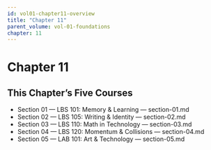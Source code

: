 ```yaml
---
id: vol01-chapter11-overview
title: "Chapter 11"
parent_volume: vol-01-foundations
chapter: 11
---
```


# Chapter 11

## This Chapter’s Five Courses
- Section 01 — LBS 101: Memory & Learning — section-01.md
- Section 02 — LBS 105: Writing & Identity — section-02.md
- Section 03 — LBS 110: Math in Technology — section-03.md
- Section 04 — LBS 120: Momentum & Collisions — section-04.md
- Section 05 — LAB 101: Art & Technology — section-05.md


